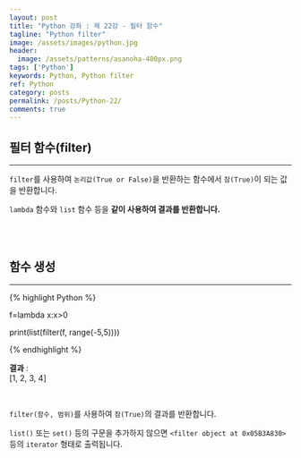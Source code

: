 ```yaml
---
layout: post
title: "Python 강좌 : 제 22강 - 필터 함수"
tagline: "Python filter"
image: /assets/images/python.jpg
header:
  image: /assets/patterns/asanoha-400px.png
tags: ['Python']
keywords: Python, Python filter
ref: Python
category: posts
permalink: /posts/Python-22/
comments: true
---
```


## 필터 함수(filter) ##
----------

`filter`를 사용하여 `논리값(True or False)`을 반환하는 함수에서 `참(True)`이 되는 값을 반환합니다.

`lambda` 함수와 `list` 함수 등을 **같이 사용하여 결과를 반환합니다.**

<br>
<br>

## 함수 생성 ##
----------

{% highlight Python %}

f=lambda x:x>0

print(list(filter(f, range(-5,5))))

{% endhighlight %}

**결과**
:    
[1, 2, 3, 4]

<br>

`filter(함수, 범위)`를 사용하여 `참(True)`의 결과를 반환합니다.

`list()` 또는 `set()` 등의 구문을 추가하지 않으면 `<filter object at 0x05B3A830>` 등의 `iterator` 형태로 출력됩니다.

